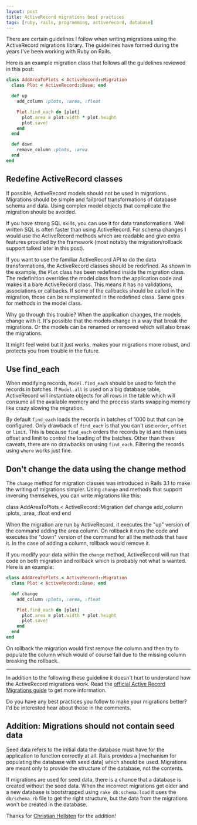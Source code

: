 ```yaml
---
layout: post
title: ActiveRecord migrations best practices
tags: [ruby, rails, programming, activerecord, database]
---
```


There are certain guidelines I follow when writing migrations using the ActiveRecord migrations library. The guidelines have formed during the years I've been working with Ruby on Rails.

Here is an example migration class that follows all the guidelines reviewed in this post:

```ruby
class AddAreaToPlots < ActiveRecord::Migration
  class Plot < ActiveRecord::Base; end

  def up
    add_column :plots, :area, :float

    Plot.find_each do |plot|
      plot.area = plot.width * plot.height
      plot.save!
    end
  end

  def down
    remove_column :plots, :area
  end
end
```

## Redefine ActiveRecord classes

If possible, ActiveRecord models should not be used in migrations. Migrations should be simple and failproof transformations of database schema and data. Using complex model objects that complicate the migration should be avoided.

If you have strong SQL skills, you can use it for data transformations. Well written SQL is often faster than using ActiveRecord. For schema changes I would use the ActiveRecord methods which are readable and give extra features provided by the framework (most notably the migration/rollback support talked later in this post).

If you want to use the familiar ActiveRecord API to do the data transformations, the ActiveRecord classes should be redefined. As shown in the example, the `Plot` class has been redefined inside the migration class. The redefinition overrides the model class from the application code and makes it a bare ActiveRecord class. This means it has no validations, associations or callbacks. If some of the callbacks should be called in the migration, those can be reimplemented in the redefined class. Same goes for methods in the model class.

Why go through this trouble? When the application changes, the models change with it. It's possible that the models change in a way that break the migrations. Or the models can be renamed or removed which will also break the migrations.

It might feel weird but it just works, makes your migrations more robust, and protects you from trouble in the future.

## Use find_each

When modifying records, `Model.find_each` should be used to fetch the records in batches. If `Model.all` is used on a big database table, ActiveRecord will instantiate objects for all rows in the table which will consume all the available memory and the process starts swapping memory like crazy slowing the migration.

By default `find_each` loads the records in batches of 1000 but that can be configured. Only drawback of `find_each` is that you can't use `order`, `offset` or `limit`. This is because `find_each` orders the records by id and then uses offset and limit to control the loading of the batches. Other than these caveats, there are no drawbacks on using `find_each`. Filtering the records using `where` works just fine.

## Don't change the data using the change method

The `change` method for migration classes was introduced in Rails 3.1 to make the writing of migrations simpler. Using `change` and methods that support inversing themselves, you can write migrations like this:

class AddAreaToPlots < ActiveRecord::Migration
  def change
    add_column :plots, :area, :float
  end
end

When the migration are run by ActiveRecord, it executes the "up" version of the command adding the area column. On rollback it runs the code and executes the "down" version of the command for all the methods that have it. In the case of adding a column, rollback would remove it.

If you modify your data within the `change` method, ActiveRecord will run that code on both migration and rollback which is probably not what is wanted. Here is an example:

```ruby
class AddAreaToPlots < ActiveRecord::Migration
  class Plot < ActiveRecord::Base; end

  def change
    add_column :plots, :area, :float

    Plot.find_each do |plot|
      plot.area = plot.width * plot.height
      plot.save!
    end
  end
end
```

On rollback the migration would first remove the column and then try to populate the column which would of course fail due to the missing column breaking the rollback.

- - -

In addition to the following these guideline it doesn't hurt to understand how the ActiveRecord migrations work. Read the [official Active Record Migrations guide](http://guides.rubyonrails.org/migrations.html) to get more information.

Do you have any best practices you follow to make your migrations better? I'd be interested hear about those in the comments.

## Addition: Migrations should not contain seed data

Seed data refers to the initial data the database must have for the application to function correctly at all. Rails provides a [mechanism for populating the database with seed data] which should be used. Migrations are meant only to provide the structure of the database, not the contents.

If migrations are used for seed data, there is a chance that a database is created without the seed data. When the incorrect migrations get older and a new database is bootstrapped using `rake db:schema:load` it uses the `db/schema.rb` file to get the right structure, but the data from the migrations won't be created in the database.

Thanks for [Christian Hellsten](https://github.com/christianhellsten) for the addition!
